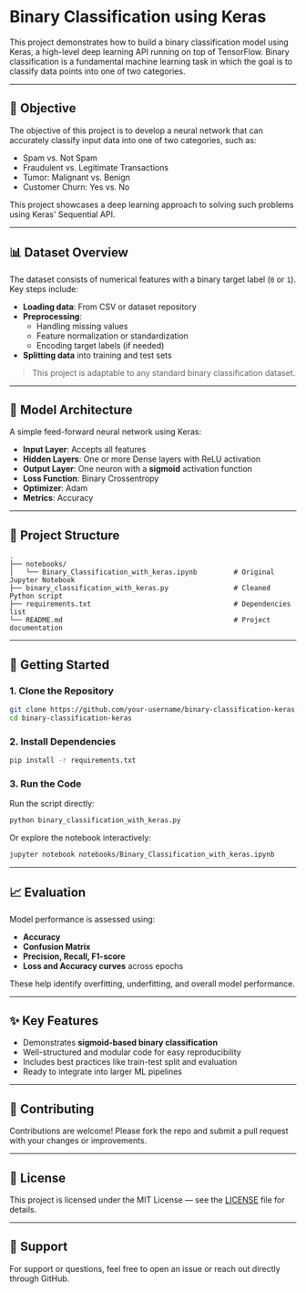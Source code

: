 
# Binary Classification using Keras

This project demonstrates how to build a binary classification model using Keras, a high-level deep learning API running on top of TensorFlow. Binary classification is a fundamental machine learning task in which the goal is to classify data points into one of two categories.

---

## 🎯 Objective

The objective of this project is to develop a neural network that can accurately classify input data into one of two categories, such as:

- Spam vs. Not Spam
- Fraudulent vs. Legitimate Transactions
- Tumor: Malignant vs. Benign
- Customer Churn: Yes vs. No

This project showcases a deep learning approach to solving such problems using Keras' Sequential API.

---

## 📊 Dataset Overview

The dataset consists of numerical features with a binary target label (`0` or `1`). Key steps include:

- **Loading data**: From CSV or dataset repository
- **Preprocessing**:
  - Handling missing values
  - Feature normalization or standardization
  - Encoding target labels (if needed)
- **Splitting data** into training and test sets

> This project is adaptable to any standard binary classification dataset.

---

## 🧠 Model Architecture

A simple feed-forward neural network using Keras:

- **Input Layer**: Accepts all features
- **Hidden Layers**: One or more Dense layers with ReLU activation
- **Output Layer**: One neuron with a **sigmoid** activation function
- **Loss Function**: Binary Crossentropy
- **Optimizer**: Adam
- **Metrics**: Accuracy

---

## 📁 Project Structure

```
.
├── notebooks/
│   └── Binary_Classification_with_keras.ipynb         # Original Jupyter Notebook
├── binary_classification_with_keras.py                # Cleaned Python script
├── requirements.txt                                   # Dependencies list
└── README.md                                          # Project documentation
```

---

## 🚀 Getting Started

### 1. Clone the Repository

```bash
git clone https://github.com/your-username/binary-classification-keras.git
cd binary-classification-keras
```

### 2. Install Dependencies

```bash
pip install -r requirements.txt
```

### 3. Run the Code

Run the script directly:

```bash
python binary_classification_with_keras.py
```

Or explore the notebook interactively:

```bash
jupyter notebook notebooks/Binary_Classification_with_keras.ipynb
```

---

## 📈 Evaluation

Model performance is assessed using:

- **Accuracy**
- **Confusion Matrix**
- **Precision, Recall, F1-score**
- **Loss and Accuracy curves** across epochs

These help identify overfitting, underfitting, and overall model performance.

---

## ✨ Key Features

- Demonstrates **sigmoid-based binary classification**
- Well-structured and modular code for easy reproducibility
- Includes best practices like train-test split and evaluation
- Ready to integrate into larger ML pipelines

---

## 🤝 Contributing

Contributions are welcome! Please fork the repo and submit a pull request with your changes or improvements.

---

## 📄 License

This project is licensed under the MIT License — see the [LICENSE](LICENSE) file for details.

---

## 🙋 Support

For support or questions, feel free to open an issue or reach out directly through GitHub.

